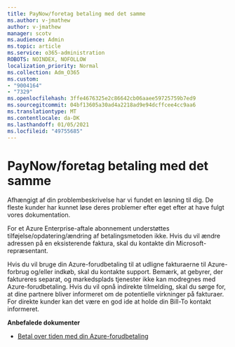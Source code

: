 ```yaml
---
title: PayNow/foretag betaling med det samme
ms.author: v-jmathew
author: v-jmathew
manager: scotv
ms.audience: Admin
ms.topic: article
ms.service: o365-administration
ROBOTS: NOINDEX, NOFOLLOW
localization_priority: Normal
ms.collection: Adm_O365
ms.custom:
- "9004164"
- "7329"
ms.openlocfilehash: 3ffe4676325e2c86642cb06aaee59725759b7ed9
ms.sourcegitcommit: 04bf13605a30ad4a2218ad9e94dcffcee4cc9aa6
ms.translationtype: MT
ms.contentlocale: da-DK
ms.lasthandoff: 01/05/2021
ms.locfileid: "49755685"
---
```

# <a name="paynowmake-payment-immediately"></a>PayNow/foretag betaling med det samme

Afhængigt af din problembeskrivelse har vi fundet en løsning til dig. De fleste kunder har kunnet løse deres problemer efter eget efter at have fulgt vores dokumentation.

For et Azure Enterprise-aftale abonnement understøttes tilføjelse/opdatering/ændring af betalingsmetoden ikke. Hvis du vil ændre adressen på en eksisterende faktura, skal du kontakte din Microsoft-repræsentant.

Hvis du vil bruge din Azure-forudbetaling til at udligne fakturaerne til Azure-forbrug og/eller indkøb, skal du kontakte support. Bemærk, at gebyrer, der faktureres separat, og markedsplads tjenester ikke kan modregnes med Azure-forudbetaling. Hvis du vil opnå indirekte tilmelding, skal du sørge for, at dine partnere bliver informeret om de potentielle virkninger på fakturaer. For direkte kunder kan det være en god ide at holde din Bill-To kontakt informeret.

**Anbefalede dokumenter**

- [Betal over tiden med din Azure-forudbetaling](https://docs.microsoft.com/azure/cost-management-billing/manage/ea-portal-enrollment-invoices#pay-your-overage-with-your-azure-prepayment)
